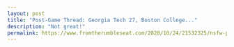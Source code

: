 ```yaml
---
layout: post
title: "Post-Game Thread: Georgia Tech 27, Boston College..."
description: "Not great!"
permalink: https://www.fromtherumbleseat.com/2020/10/24/21532325/nsfw-post-game-thread-georgia-tech-boston-college-2020-college-football-cfb-cfp-playoff-acc
---
```


